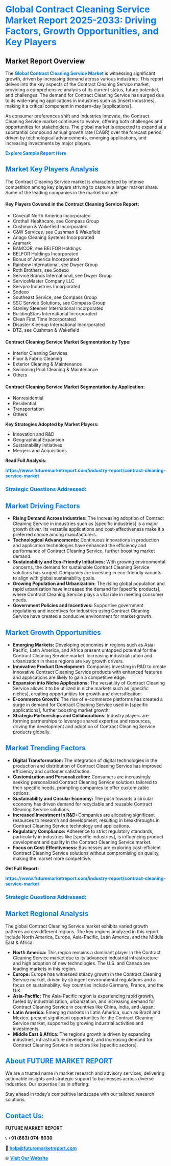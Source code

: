 <h1 style="color: #007BFF;">Global Contract Cleaning Service Market Report 2025-2033: Driving Factors, Growth Opportunities, and Key Players</h1>

<section id="overview">
<h2>Market Report Overview</h2>
<p>The <a href="https://www.futuremarketreport.com/industry-report/contract-cleaning-service-market" style="color: #007BFF; text-decoration: none;"><strong>Global Contract Cleaning Service Market</strong></a> is witnessing significant growth, driven by increasing demand across various industries. This report delves into the key aspects of the Contract Cleaning Service market, providing a comprehensive analysis of its current status, future potential, and challenges. The demand for Contract Cleaning Service has surged due to its wide-ranging applications in industries such as [insert industries], making it a critical component in modern-day [applications].</p>
<p>As consumer preferences shift and industries innovate, the Contract Cleaning Service market continues to evolve, offering both challenges and opportunities for stakeholders. The global market is expected to expand at a substantial compound annual growth rate (CAGR) over the forecast period, driven by technological advancements, emerging applications, and increasing investments by major players.</p>
</section>

<section id="overview">
<p><a href="https://www.futuremarketreport.com/request-sample/reportId=53623" style="color: #007BFF; text-decoration: none;"><strong>Explore Sample Report Here</strong></a></p>
</section>

<section id="key-players">
<h2 style="color: #007BFF;">Market Key Players Analysis</h2>
<p>The Contract Cleaning Service market is characterized by intense competition among key players striving to capture a larger market share. Some of the leading companies in the market include:</p>
<h4>Key Players Covered in the Contract Cleaning Service Report:</h4>
<ul><li>Coverall North America Incorporated</li><li>Crothall Healthcare, see Compass Group</li><li>Cushman &amp; Wakefield Incorporated</li><li>C&amp;W Services, see Cushman &amp; Wakefield</li><li>Anago Cleaning Systems Incorporated</li><li>Aramark</li><li>BAMCOR, see BELFOR Holdings</li><li>BELFOR Holdings Incorporated</li><li>Bonus of America Incorporated</li><li>Rainbow International, see Dwyer Group</li><li>Roth Brothers, see Sodexo</li><li>Service Brands International, see Dwyer Group</li><li>ServiceMaster Company LLC</li><li>Servpro Industries Incorporated</li><li>Sodexo</li><li>Southeast Service, see Compass Group</li><li>SSC Service Solutions, see Compass Group</li><li>Stanley Steemer International Incorporated</li><li>BuildingStars International Incorporated</li><li>Clean First Time Incorporated</li><li>Disaster Kleenup International Incorporated</li><li>DTZ, see Cushman &amp; Wakefield</li></ul>
<h4>Contract Cleaning Service Market Segmentation by Type:</h4>
<ul><li>Interior Cleaning Services</li><li>Floor &amp; Fabric Cleaning</li><li>Exterior Cleaning &amp; Maintenance</li><li>Swimming Pool Cleaning &amp; Maintenance</li><li>Others</li></ul>

<h4>Contract Cleaning Service Market Segmentation by Application:</h4>
<ul><li>Nonresidential</li><li>Residential</li><li>Transportation</li><li>Others</li></ul>
<p><strong>Key Strategies Adopted by Market Players:</strong></p>
<ul>
<li>Innovation and R&D</li>
<li>Geographical Expansion</li>
<li>Sustainability Initiatives</li>
<li>Mergers and Acquisitions</li>
</ul>
</section>

<section>
<p><strong>Read Full Analysis: </strong></p><a href="https://www.futuremarketreport.com/industry-report/contract-cleaning-service-market" style="color: #007BFF; text-decoration: none;"><strong>https://www.futuremarketreport.com/industry-report/contract-cleaning-service-market</strong></a>
<h3 style="color: #007BFF;">Strategic Questions Addressed:</h3>
</section>

<section id="driving-factors">
<h2 style="color: #007BFF;">Market Driving Factors</h2>
<ul>
<li><strong>Rising Demand Across Industries:</strong> The increasing adoption of Contract Cleaning Service in industries such as [specific industries] is a major growth driver. Its versatile applications and cost-effectiveness make it a preferred choice among manufacturers.</li>
<li><strong>Technological Advancements:</strong> Continuous innovations in production and application technologies have enhanced the efficiency and performance of Contract Cleaning Service, further boosting market demand.</li>
<li><strong>Sustainability and Eco-Friendly Initiatives:</strong> With growing environmental concerns, the demand for sustainable Contract Cleaning Service solutions has surged. Companies are investing in eco-friendly variants to align with global sustainability goals.</li>
<li><strong>Growing Population and Urbanization:</strong> The rising global population and rapid urbanization have increased the demand for [specific products], where Contract Cleaning Service plays a vital role in meeting consumer needs.</li>
<li><strong>Government Policies and Incentives:</strong> Supportive government regulations and incentives for industries using Contract Cleaning Service have created a conducive environment for market growth.</li>
</ul>
</section>

<section id="growth-opportunities">
<h2 style="color: #007BFF;">Market Growth Opportunities</h2>
<ul>
<li><strong>Emerging Markets:</strong> Developing economies in regions such as Asia-Pacific, Latin America, and Africa present untapped potential for the Contract Cleaning Service market. Increasing industrialization and urbanization in these regions are key growth drivers.</li>
<li><strong>Innovative Product Development:</strong> Companies investing in R&D to create innovative Contract Cleaning Service products with enhanced features and applications are likely to gain a competitive edge.</li>
<li><strong>Expansion into Niche Applications:</strong> The versatility of Contract Cleaning Service allows it to be utilized in niche markets such as [specific niches], creating opportunities for growth and diversification.</li>
<li><strong>E-commerce Growth:</strong> The rise of e-commerce platforms has created a surge in demand for Contract Cleaning Service used in [specific applications], further boosting market growth.</li>
<li><strong>Strategic Partnerships and Collaborations:</strong> Industry players are forming partnerships to leverage shared expertise and resources, driving the development and adoption of Contract Cleaning Service products globally.</li>
</ul>
</section>

<section id="trending-factors">
<h2 style="color: #007BFF;">Market Trending Factors</h2>
<ul>
<li><strong>Digital Transformation:</strong> The integration of digital technologies in the production and distribution of Contract Cleaning Service has improved efficiency and customer satisfaction.</li>
<li><strong>Customization and Personalization:</strong> Consumers are increasingly seeking personalized Contract Cleaning Service solutions tailored to their specific needs, prompting companies to offer customizable options.</li>
<li><strong>Sustainability and Circular Economy:</strong> The push towards a circular economy has driven demand for recyclable and reusable Contract Cleaning Service solutions.</li>
<li><strong>Increased Investment in R&D:</strong> Companies are allocating significant resources to research and development, resulting in breakthroughs in Contract Cleaning Service technology and applications.</li>
<li><strong>Regulatory Compliance:</strong> Adherence to strict regulatory standards, particularly in industries like [specific industries], is influencing product development and quality in the Contract Cleaning Service market.</li>
<li><strong>Focus on Cost-Effectiveness:</strong> Businesses are exploring cost-efficient Contract Cleaning Service solutions without compromising on quality, making the market more competitive.</li>
</ul>
</section>

<section>
<p><strong>Get Full Report: </strong></p><a href="https://www.futuremarketreport.com/industry-report/contract-cleaning-service-market" style="color: #007BFF; text-decoration: none;"><strong>https://www.futuremarketreport.com/industry-report/contract-cleaning-service-market</strong></a>
<h3 style="color: #007BFF;">Strategic Questions Addressed:</h3>
</section>


<section id="regional-analysis">
<h2 style="color: #007BFF;">Market Regional Analysis</h2>
<p>The global Contract Cleaning Service market exhibits varied growth patterns across different regions. The key regions analyzed in this report include North America, Europe, Asia-Pacific, Latin America, and the Middle East & Africa:</p>
<ul>
<li><strong>North America:</strong> This region remains a dominant player in the Contract Cleaning Service market due to its advanced industrial infrastructure and high adoption of new technologies. The U.S. and Canada are leading markets in this region.</li>
<li><strong>Europe:</strong> Europe has witnessed steady growth in the Contract Cleaning Service market, driven by stringent environmental regulations and a focus on sustainability. Key countries include Germany, France, and the U.K.</li>
<li><strong>Asia-Pacific:</strong> The Asia-Pacific region is experiencing rapid growth, fueled by industrialization, urbanization, and increasing demand for Contract Cleaning Service in countries like China, India, and Japan.</li>
<li><strong>Latin America:</strong> Emerging markets in Latin America, such as Brazil and Mexico, present significant opportunities for the Contract Cleaning Service market, supported by growing industrial activities and investments.</li>
<li><strong>Middle East & Africa:</strong> The region’s growth is driven by expanding industries, infrastructure development, and increasing demand for Contract Cleaning Service in sectors like [specific sectors].</li>
</ul>
</section>

<footer>
<h2 style="color: #007BFF;">About FUTURE MARKET REPORT</h2>
<p>We are a trusted name in market research and advisory services, delivering actionable insights and strategic support to businesses across diverse industries. Our expertise lies in offering:</p>

<p>Stay ahead in today’s competitive landscape with our tailored research solutions.</p>

<h2 style="color: #007BFF;">Contact Us:</h2>
<p><strong>FUTURE MARKET REPORT</strong></p>
<p>📞 <strong>+91 (883) 074-8030</strong></p>
<p>📧 <strong><a href="mailto:help@futuremarketreport.com" style="color: #007BFF;">help@futuremarketreport.com</a></strong></p>
<p>🌐 <strong><a href="https://www.futuremarketreport.com/" style="color: #007BFF;">Visit Our Website</a></strong></p>
</footer>